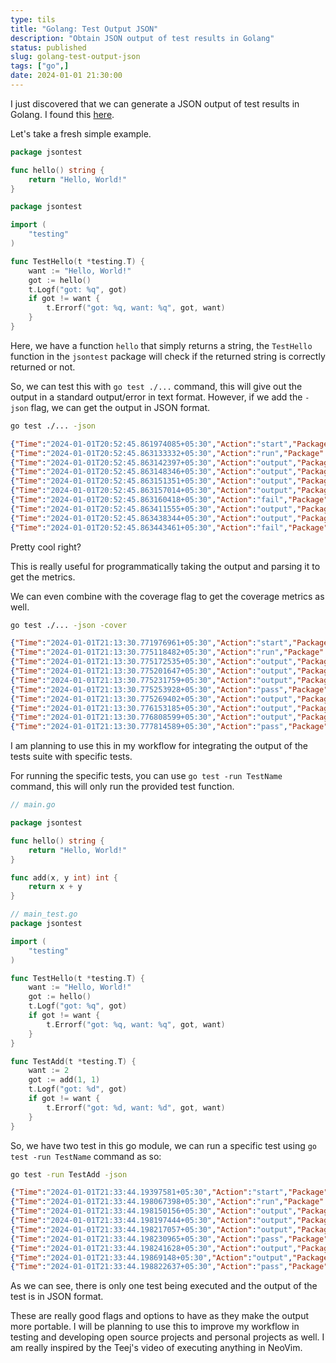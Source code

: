 ```yaml
---
type: tils
title: "Golang: Test Output JSON"
description: "Obtain JSON output of test results in Golang"
status: published
slug: golang-test-output-json
tags: ["go",]
date: 2024-01-01 21:30:00
---
```


I just discovered that we can generate a JSON output of test results in Golang. I found this [here](https://youtu.be/cf72gMBrsI0?t=80).

Let's take a fresh simple example.

```go
package jsontest

func hello() string {
    return "Hello, World!"
}
```
```go
package jsontest

import (
    "testing"
)

func TestHello(t *testing.T) {
    want := "Hello, World!"
    got := hello()
    t.Logf("got: %q", got)
    if got != want {
        t.Errorf("got: %q, want: %q", got, want)
    }
}
```

Here, we have a function `hello` that simply returns a string, the `TestHello` function in the `jsontest` package will check if the returned string is correctly returned or not.

So, we can test this with `go test ./...` command, this will give out the output in a standard output/error in text format. However, if we add the `-json` flag, we can get the output in JSON format.


```bash
go test ./... -json
```

```json
{"Time":"2024-01-01T20:52:45.861974085+05:30","Action":"start","Package":"json-test"}
{"Time":"2024-01-01T20:52:45.863133332+05:30","Action":"run","Package":"json-test","Test":"TestHello"}
{"Time":"2024-01-01T20:52:45.863142397+05:30","Action":"output","Package":"json-test","Test":"TestHello","Output":"=== RUN   TestHello\n"}
{"Time":"2024-01-01T20:52:45.863148346+05:30","Action":"output","Package":"json-test","Test":"TestHello","Output":"    main_test.go:10: got: \"Hello, World\"\n"}
{"Time":"2024-01-01T20:52:45.863151351+05:30","Action":"output","Package":"json-test","Test":"TestHello","Output":"    main_test.go:12: got: \"Hello, World\", want: \"Hello, World!\"\n"}
{"Time":"2024-01-01T20:52:45.863157014+05:30","Action":"output","Package":"json-test","Test":"TestHello","Output":"--- FAIL: TestHello (0.00s)\n"}
{"Time":"2024-01-01T20:52:45.863160418+05:30","Action":"fail","Package":"json-test","Test":"TestHello","Elapsed":0}
{"Time":"2024-01-01T20:52:45.863411555+05:30","Action":"output","Package":"json-test","Output":"FAIL\n"}
{"Time":"2024-01-01T20:52:45.863438344+05:30","Action":"output","Package":"json-test","Output":"FAIL\tjson-test\t0.001s\n"}
{"Time":"2024-01-01T20:52:45.863443461+05:30","Action":"fail","Package":"json-test","Elapsed":0.001}
```

Pretty cool right?

This is really useful for programmatically taking the output and parsing it to get the metrics.


We can even combine with the coverage flag to get the coverage metrics as well.

```bash
go test ./... -json -cover
```

```json
{"Time":"2024-01-01T21:13:30.771976961+05:30","Action":"start","Package":"jsontest"}
{"Time":"2024-01-01T21:13:30.775118482+05:30","Action":"run","Package":"jsontest","Test":"TestHello"}
{"Time":"2024-01-01T21:13:30.775172535+05:30","Action":"output","Package":"jsontest","Test":"TestHello","Output":"=== RUN   TestHello\n"}
{"Time":"2024-01-01T21:13:30.775201647+05:30","Action":"output","Package":"jsontest","Test":"TestHello","Output":"    main_test.go:10: got: \"Hello, World!\"\n"}
{"Time":"2024-01-01T21:13:30.775231759+05:30","Action":"output","Package":"jsontest","Test":"TestHello","Output":"--- PASS: TestHello (0.00s)\n"}
{"Time":"2024-01-01T21:13:30.775253928+05:30","Action":"pass","Package":"jsontest","Test":"TestHello","Elapsed":0}
{"Time":"2024-01-01T21:13:30.775269402+05:30","Action":"output","Package":"jsontest","Output":"PASS\n"}
{"Time":"2024-01-01T21:13:30.776153185+05:30","Action":"output","Package":"jsontest","Output":"coverage: 100.0% of statements\n"}
{"Time":"2024-01-01T21:13:30.776808599+05:30","Action":"output","Package":"jsontest","Output":"ok  \tjsontest\t0.004s\tcoverage: 100.0% of statements\n"
{"Time":"2024-01-01T21:13:30.777814589+05:30","Action":"pass","Package":"jsontest","Elapsed":0.006}
```

I am planning to use this in my workflow for integrating the output of the tests suite with specific tests.

For running the specific tests, you can use `go test -run TestName` command, this will only run the provided test function.

```go
// main.go

package jsontest

func hello() string {
    return "Hello, World!"
}

func add(x, y int) int {
    return x + y
}
```

```go
// main_test.go
package jsontest

import (
	"testing"
)

func TestHello(t *testing.T) {
    want := "Hello, World!"
    got := hello()
    t.Logf("got: %q", got)
    if got != want {
        t.Errorf("got: %q, want: %q", got, want)
    }
}

func TestAdd(t *testing.T) {
    want := 2
    got := add(1, 1)
    t.Logf("got: %d", got)
    if got != want {
        t.Errorf("got: %d, want: %d", got, want)
    }
}
```

So, we have two test in this go module, we can run a specific test using `go test -run TestName` command as so:

```bash
go test -run TestAdd -json
```

```json
{"Time":"2024-01-01T21:33:44.19397581+05:30","Action":"start","Package":"jsontest"}
{"Time":"2024-01-01T21:33:44.198067398+05:30","Action":"run","Package":"jsontest","Test":"TestAdd"}
{"Time":"2024-01-01T21:33:44.198150156+05:30","Action":"output","Package":"jsontest","Test":"TestAdd","Output":"=== RUN   TestAdd\n"}
{"Time":"2024-01-01T21:33:44.198197444+05:30","Action":"output","Package":"jsontest","Test":"TestAdd","Output":"    main_test.go:19: got: 2\n"}
{"Time":"2024-01-01T21:33:44.198217057+05:30","Action":"output","Package":"jsontest","Test":"TestAdd","Output":"--- PASS: TestAdd (0.00s)\n"}
{"Time":"2024-01-01T21:33:44.198230965+05:30","Action":"pass","Package":"jsontest","Test":"TestAdd","Elapsed":0}
{"Time":"2024-01-01T21:33:44.198241628+05:30","Action":"output","Package":"jsontest","Output":"PASS\n"}
{"Time":"2024-01-01T21:33:44.19869148+05:30","Action":"output","Package":"jsontest","Output":"ok  \tjsontest\t0.004s\n"}
{"Time":"2024-01-01T21:33:44.198822637+05:30","Action":"pass","Package":"jsontest","Elapsed":0.005}
```

As we can see, there is only one test being executed and the output of the test is in JSON format.

These are really good flags and options to have as they make the output more portable. I will be planning to use this to improve my workflow in testing and developing open source projects and personal projects as well. I am really inspired by the Teej's video of executing anything in NeoVim.

